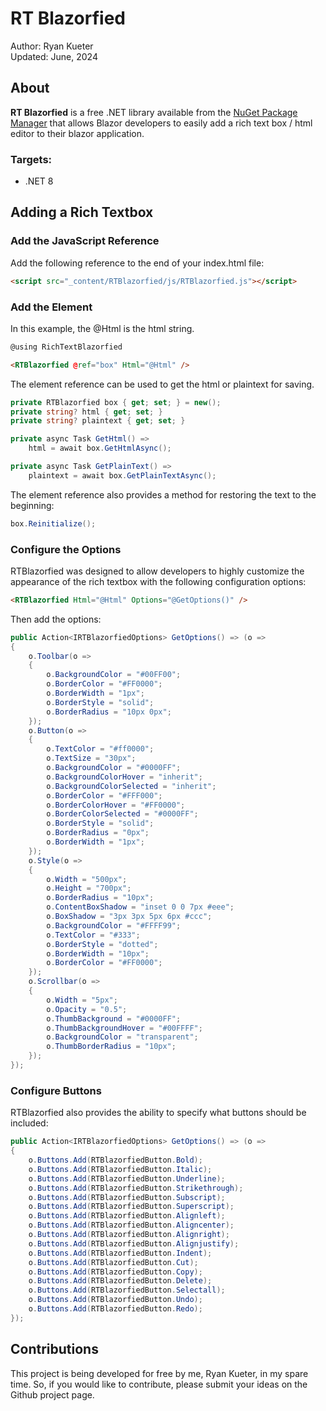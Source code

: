 # RT Blazorfied

Author: Ryan Kueter  
Updated: June, 2024

## About

**RT Blazorfied** is a free .NET library available from the [NuGet Package Manager](https://www.nuget.org/packages/RTBlazorfied) that allows Blazor developers to easily add a rich text box / html editor to their blazor application.

### Targets:
- .NET 8

## Adding a Rich Textbox

### Add the JavaScript Reference

Add the following reference to the end of your index.html file:

```html
<script src="_content/RTBlazorfied/js/RTBlazorfied.js"></script>
```

### Add the Element

In this example, the @Html is the html string.

```html
@using RichTextBlazorfied

<RTBlazorfied @ref="box" Html="@Html" />
```

The element reference can be used to get the html or plaintext for saving.

```csharp
private RTBlazorfied box { get; set; } = new();
private string? html { get; set; }
private string? plaintext { get; set; }

private async Task GetHtml() => 
    html = await box.GetHtmlAsync();

private async Task GetPlainText() => 
    plaintext = await box.GetPlainTextAsync();
```

The element reference also provides a method for restoring the text to the beginning:
```csharp
box.Reinitialize();
```

### Configure the Options

RTBlazorfied was designed to allow developers to highly customize the appearance of the rich textbox with the following configuration options:
```html
<RTBlazorfied Html="@Html" Options="@GetOptions()" />
```

Then add the options:
```csharp
public Action<IRTBlazorfiedOptions> GetOptions() => (o =>
{
    o.Toolbar(o =>
    {
        o.BackgroundColor = "#00FF00";
        o.BorderColor = "#FF0000";
        o.BorderWidth = "1px";
        o.BorderStyle = "solid";
        o.BorderRadius = "10px 0px";
    });
    o.Button(o =>
    {
        o.TextColor = "#ff0000";
        o.TextSize = "30px";
        o.BackgroundColor = "#0000FF";
        o.BackgroundColorHover = "inherit";
        o.BackgroundColorSelected = "inherit";
        o.BorderColor = "#FFF000";
        o.BorderColorHover = "#FF0000";
        o.BorderColorSelected = "#0000FF";
        o.BorderStyle = "solid";
        o.BorderRadius = "0px";
        o.BorderWidth = "1px";
    });
    o.Style(o =>
    {
        o.Width = "500px";
        o.Height = "700px";
        o.BorderRadius = "10px";
        o.ContentBoxShadow = "inset 0 0 7px #eee";
        o.BoxShadow = "3px 3px 5px 6px #ccc";
        o.BackgroundColor = "#FFFF99";
        o.TextColor = "#333";
        o.BorderStyle = "dotted";
        o.BorderWidth = "10px";
        o.BorderColor = "#FF0000";
    });
    o.Scrollbar(o =>
    {
        o.Width = "5px";
        o.Opacity = "0.5";
        o.ThumbBackground = "#0000FF";
        o.ThumbBackgroundHover = "#00FFFF";
        o.BackgroundColor = "transparent";
        o.ThumbBorderRadius = "10px";
    });
});
```

### Configure Buttons

RTBlazorfied also provides the ability to specify what buttons should be included:

```csharp
public Action<IRTBlazorfiedOptions> GetOptions() => (o =>
{
    o.Buttons.Add(RTBlazorfiedButton.Bold);
    o.Buttons.Add(RTBlazorfiedButton.Italic);
    o.Buttons.Add(RTBlazorfiedButton.Underline);
    o.Buttons.Add(RTBlazorfiedButton.Strikethrough);
    o.Buttons.Add(RTBlazorfiedButton.Subscript);
    o.Buttons.Add(RTBlazorfiedButton.Superscript);
    o.Buttons.Add(RTBlazorfiedButton.Alignleft);
    o.Buttons.Add(RTBlazorfiedButton.Aligncenter);
    o.Buttons.Add(RTBlazorfiedButton.Alignright);
    o.Buttons.Add(RTBlazorfiedButton.Alignjustify);
    o.Buttons.Add(RTBlazorfiedButton.Indent);
    o.Buttons.Add(RTBlazorfiedButton.Cut);
    o.Buttons.Add(RTBlazorfiedButton.Copy);
    o.Buttons.Add(RTBlazorfiedButton.Delete);
    o.Buttons.Add(RTBlazorfiedButton.Selectall);
    o.Buttons.Add(RTBlazorfiedButton.Undo);
    o.Buttons.Add(RTBlazorfiedButton.Redo);
});
```

###
## Contributions

This project is being developed for free by me, Ryan Kueter, in my spare time. So, if you would like to contribute, please submit your ideas on the Github project page.